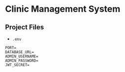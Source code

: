 # Clinic Management System

## Project Files

* `.env`

```
PORT=
DATABASE_URL=
ADMIN_USERNAME=
ADMIN_PASSWORD=
JWT_SECRET=
```